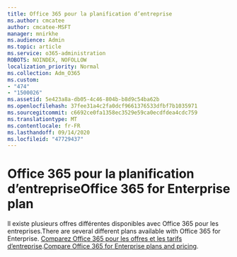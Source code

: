 ```yaml
---
title: Office 365 pour la planification d’entreprise
ms.author: cmcatee
author: cmcatee-MSFT
manager: mnirkhe
ms.audience: Admin
ms.topic: article
ms.service: o365-administration
ROBOTS: NOINDEX, NOFOLLOW
localization_priority: Normal
ms.collection: Adm_O365
ms.custom:
- "474"
- "1500026"
ms.assetid: 5e423a8a-db05-4c46-804b-b8d9c54ba62b
ms.openlocfilehash: 37fee31a4c2fa0dcf9661376533dfbf7b1035971
ms.sourcegitcommit: c6692ce0fa1358ec3529e59ca0ecdfdea4cdc759
ms.translationtype: MT
ms.contentlocale: fr-FR
ms.lasthandoff: 09/14/2020
ms.locfileid: "47729437"
---
```

# <a name="office-365-for-enterprise-plan"></a><span data-ttu-id="47c3a-102">Office 365 pour la planification d’entreprise</span><span class="sxs-lookup"><span data-stu-id="47c3a-102">Office 365 for Enterprise plan</span></span>

<span data-ttu-id="47c3a-103">Il existe plusieurs offres différentes disponibles avec Office 365 pour les entreprises.</span><span class="sxs-lookup"><span data-stu-id="47c3a-103">There are several different plans available with Office 365 for Enterprise.</span></span> <span data-ttu-id="47c3a-104">[Comparez Office 365 pour les offres et les tarifs d’entreprise](https://products.office.com/business/compare-more-office-365-for-business-plans).</span><span class="sxs-lookup"><span data-stu-id="47c3a-104">[Compare Office 365 for Enterprise plans and pricing](https://products.office.com/business/compare-more-office-365-for-business-plans).</span></span>  